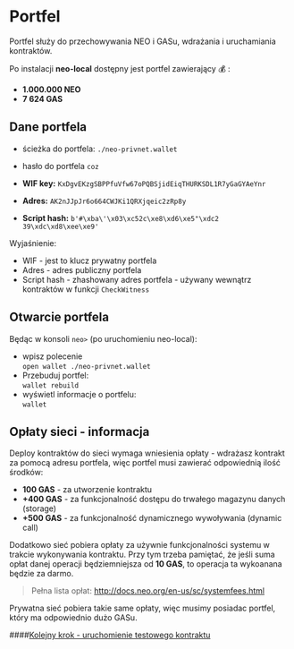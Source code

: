 # Portfel 

Portfel służy do przechowywania NEO i GASu, wdrażania i uruchamiania kontraktów.

Po instalacji **neo-local** dostępny jest portfel zawierający :moneybag: :
* **1.000.000 NEO**
* **7 624 GAS** 

## Dane portfela

* ścieżka do portfela: `./neo-privnet.wallet`
* hasło do portfela `coz`


* **WIF key:** `KxDgvEKzgSBPPfuVfw67oPQBSjidEiqTHURKSDL1R7yGaGYAeYnr`
* **Adres:** `AK2nJJpJr6o664CWJKi1QRXjqeic2zRp8y`
* **Script hash:** `b'#\xba\'\x03\xc52c\xe8\xd6\xe5"\xdc2 39\xdc\xd8\xee\xe9'`

Wyjaśnienie:
* WIF - jest to klucz prywatny portfela
* Adres - adres publiczny portfela
* Script hash - zhashowany adres portfela - używany wewnątrz kontraktów w funkcji `CheckWitness`

## Otwarcie portfela

Będąc w konsoli `neo>` (po uruchomieniu neo-local):
* wpisz polecenie  
    `open wallet ./neo-privnet.wallet`
* Przebuduj portfel:  
    `wallet rebuild`
* wyświetl informacje o portfelu:  
    `wallet`
    
## Opłaty sieci - informacja

Deploy kontraktów do sieci wymaga wniesienia opłaty - wdrażasz kontrakt za pomocą adresu portfela, więc portfel musi zawierać odpowiednią ilość środków:
* **100 GAS** - za utworzenie kontraktu
* **+400 GAS** - za funkcjonalność dostępu do trwałego magazynu danych (storage)
* **+500 GAS** - za funkcjonalność dynamicznego wywoływania (dynamic call)  

Dodatkowo sieć pobiera opłaty za używnie funkcjonalności systemu w trakcie wykonywania kontraktu. Przy tym trzeba pamiętać, że jeśli suma opłat danej operacji będziemniejsza od **10 GAS**, to operacja ta wykoanana będzie za darmo.

>Pełna lista opłat: <http://docs.neo.org/en-us/sc/systemfees.html>

Prywatna sieć pobiera takie same opłaty, więc musimy posiadac portfel, który ma odpowiednio dużo GASu.

 ####[Kolejny krok - uruchomienie testowego kontraktu](test_contract.md) 
 